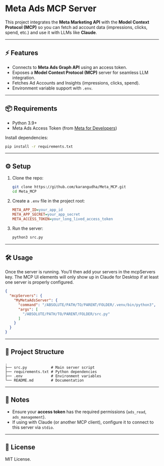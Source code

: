 # Meta Ads MCP Server

This project integrates the **Meta Marketing API** with the **Model Context Protocol (MCP)** so you can fetch ad account data (impressions, clicks, spend, etc.) and use it with LLMs like **Claude**.

---

## ⚡ Features

* Connects to **Meta Ads Graph API** using an access token.
* Exposes a **Model Context Protocol (MCP)** server for seamless LLM integration.
* Fetches Ad Accounts and Insights (impressions, clicks, spend).
* Environment variable support with `.env`.

---

## 📦 Requirements

* Python 3.9+
* Meta Ads Access Token (from [Meta for Developers](https://developers.facebook.com/))

Install dependencies:

```bash
pip install -r requirements.txt
```

---

## ⚙️ Setup

1. Clone the repo:

   ```bash
   git clone https://github.com/karangudha/Meta_MCP.git
   cd Meta_MCP
   ```

2. Create a `.env` file in the project root:

   ```ini
   META_APP_ID=your_app_id
   META_APP_SECRET=your_app_secret
   META_ACCESS_TOKEN=your_long_lived_access_token
   ```

3. Run the server:

   ```bash
   python3 src.py
   ```

---

## 🛠 Usage

Once the server is running.
You’ll then add your servers in the mcpServers key. The MCP UI elements will only show up in Claude for Desktop if at least one server is properly configured.

```json
{
  "mcpServers": {
    "MyMetaAdsServer": {
      "command": "/ABSOLUTE/PATH/TO/PARENT/FOLDER/.venv/bin/python3",
      "args": [
        "/ABSOLUTE/PATH/TO/PARENT/FOLDER/src.py"
      ]
    }
  }
}
```

---

## 📂 Project Structure

```
.
├── src.py           # Main server script
├── requirements.txt # Python dependencies
├── .env             # Environment variables
└── README.md        # Documentation
```

---

## 🔑 Notes

* Ensure your **access token** has the required permissions (`ads_read`, `ads_management`).
* If using with Claude (or another MCP client), configure it to connect to this server via `stdio`.

---

## 📜 License

MIT License.
